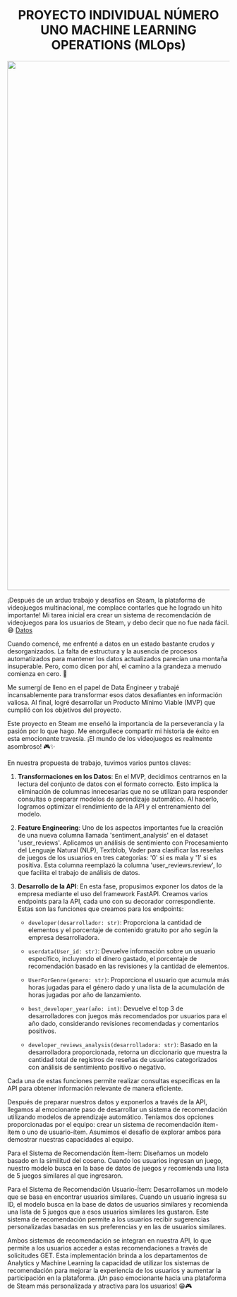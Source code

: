 <h1 align="center"> PROYECTO INDIVIDUAL NÚMERO UNO MACHINE LEARNING OPERATIONS (MLOps) </h1>



<div align="center">
  <img src="https://github.com/JairAlarc/ProyectoCohorte16/assets/118782518/f86fc552-ce0d-49c2-a356-184c7e71bdd1" width="1200" alt="steam">
</div>

¡Después de un arduo trabajo y desafíos en Steam, la plataforma de videojuegos multinacional, me complace contarles que he logrado un hito importante! Mi tarea inicial era crear un sistema de recomendación de videojuegos para los usuarios de Steam, y debo decir que no fue nada fácil. 😅
[Datos](nombre-del-archivo.extension)

Cuando comencé, me enfrenté a datos en un estado bastante crudos y desorganizados. La falta de estructura y la ausencia de procesos automatizados para mantener los datos actualizados parecían una montaña insuperable. Pero, como dicen por ahí, el camino a la grandeza a menudo comienza en cero. 💪

Me sumergí de lleno en el papel de Data Engineer y trabajé incansablemente para transformar esos datos desafiantes en información valiosa. Al final, logré desarrollar un Producto Mínimo Viable (MVP) que cumplió con los objetivos del proyecto.

Este proyecto en Steam me enseñó la importancia de la perseverancia y la pasión por lo que hago. Me enorgullece compartir mi historia de éxito en esta emocionante travesía. ¡El mundo de los videojuegos es realmente asombroso! 🎮✨

En nuestra propuesta de trabajo, tuvimos varios puntos claves:

1. **Transformaciones en los Datos**: En el MVP, decidimos centrarnos en la lectura del conjunto de datos con el formato correcto. Esto implica la eliminación de columnas innecesarias que no se utilizan para responder consultas o preparar modelos de aprendizaje automático. Al hacerlo, logramos optimizar el rendimiento de la API y el entrenamiento del modelo.

2. **Feature Engineering**: Uno de los aspectos importantes fue la creación de una nueva columna llamada 'sentiment_analysis' en el dataset 'user_reviews'. Aplicamos un análisis de sentimiento con Procesamiento del Lenguaje Natural (NLP), Textblob, Vader para clasificar las reseñas de juegos de los usuarios en tres categorías: '0' si es mala y '1' si es positiva. Esta columna reemplazó la columna 'user_reviews.review', lo que facilita el trabajo de análisis de datos. 

3. **Desarrollo de la API**: En esta fase, propusimos exponer los datos de la empresa mediante el uso del framework FastAPI. Creamos varios endpoints para la API, cada uno con su decorador correspondiente. Estas son las funciones que creamos para los endpoints:

    - `developer(desarrollador: str)`: Proporciona la cantidad de elementos y el porcentaje de contenido gratuito por año según la empresa desarrolladora.

    - `userdata(User_id: str)`: Devuelve información sobre un usuario específico, incluyendo el dinero gastado, el porcentaje de recomendación basado en las revisiones y la cantidad de elementos.

    - `UserForGenre(genero: str)`: Proporciona el usuario que acumula más horas jugadas para el género dado y una lista de la acumulación de horas jugadas por año de lanzamiento.

    - `best_developer_year(año: int)`: Devuelve el top 3 de desarrolladores con juegos más recomendados por usuarios para el año dado, considerando revisiones recomendadas y comentarios positivos.

    - `developer_reviews_analysis(desarrolladora: str)`: Basado en la desarrolladora proporcionada, retorna un diccionario que muestra la cantidad total de registros de reseñas de usuarios categorizados con análisis de sentimiento positivo o negativo.

Cada una de estas funciones permite realizar consultas específicas en la API para obtener información relevante de manera eficiente.

Después de preparar nuestros datos y exponerlos a través de la API, llegamos al emocionante paso de desarrollar un sistema de recomendación utilizando modelos de aprendizaje automático. Teníamos dos opciones proporcionadas por el equipo: crear un sistema de recomendación ítem-ítem o uno de usuario-ítem. Asumimos el desafío de explorar ambos para demostrar nuestras capacidades al equipo.

Para el Sistema de Recomendación Ítem-Ítem: Diseñamos un modelo basado en la similitud del coseno. Cuando los usuarios ingresan un juego, nuestro modelo busca en la base de datos de juegos y recomienda una lista de 5 juegos similares al que ingresaron. 

Para el Sistema de Recomendación Usuario-Ítem: Desarrollamos un modelo que se basa en encontrar usuarios similares. Cuando un usuario ingresa su ID, el modelo busca en la base de datos de usuarios similares y recomienda una lista de 5 juegos que a esos usuarios similares les gustaron. Este sistema de recomendación permite a los usuarios recibir sugerencias personalizadas basadas en sus preferencias y en las de usuarios similares.

Ambos sistemas de recomendación se integran en nuestra API, lo que permite a los usuarios acceder a estas recomendaciones a través de solicitudes GET. Esta implementación brinda a los departamentos de Analytics y Machine Learning la capacidad de utilizar los sistemas de recomendación para mejorar la experiencia de los usuarios y aumentar la participación en la plataforma. ¡Un paso emocionante hacia una plataforma de Steam más personalizada y atractiva para los usuarios! 😁🎮
